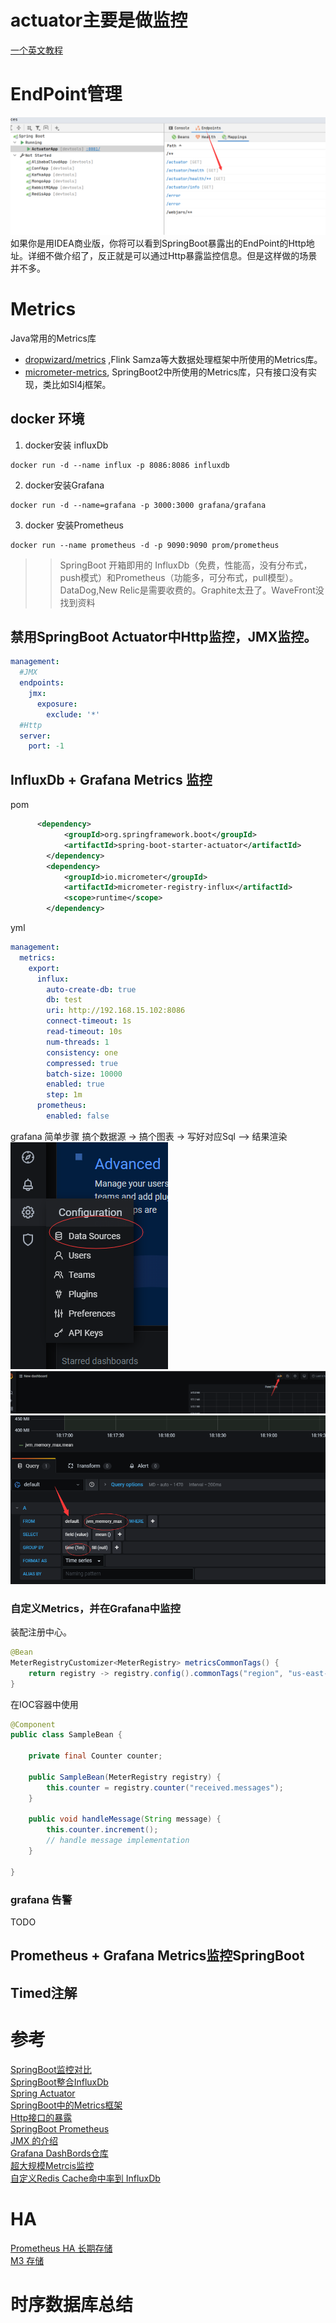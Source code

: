 # actuator主要是做监控
[一个英文教程](https://www.bilibili.com/video/BV1RC4y1p7wN?from=search&seid=15101619264676272548)
# EndPoint管理    
![](.README_images/b5a0804e.png)
如果你是用IDEA商业版，你将可以看到SpringBoot暴露出的EndPoint的Http地址。详细不做介绍了，反正就是可以通过Http暴露监控信息。但是这样做的场景并不多。
# Metrics 
Java常用的Metrics库
* [dropwizard/metrics](https://github.com/dropwizard/metrics) ,Flink Samza等大数据处理框架中所使用的Metrics库。
* [micrometer-metrics](https://github.com/micrometer-metrics/micrometer), SpringBoot2中所使用的Metrics库，只有接口没有实现，类比如Sl4j框架。


## docker 环境
1. docker安装 influxDb
```text
docker run -d --name influx -p 8086:8086 influxdb
```
2. docker安装Grafana
```text
docker run -d --name=grafana -p 3000:3000 grafana/grafana
```
3. docker 安装Prometheus
```text
docker run --name prometheus -d -p 9090:9090 prom/prometheus
```
>> SpringBoot 开箱即用的 InfluxDb（免费，性能高，没有分布式，push模式）和Prometheus（功能多，可分布式，pull模型）。DataDog,New Relic是需要收费的。Graphite太丑了。WaveFront没找到资料
## 禁用SpringBoot Actuator中Http监控，JMX监控。
```yaml
management:
  #JMX
  endpoints:
    jmx:
      exposure:
        exclude: '*'
  #Http
  server:
    port: -1
```
## InfluxDb + Grafana Metrics 监控
pom
```xml
      <dependency>
            <groupId>org.springframework.boot</groupId>
            <artifactId>spring-boot-starter-actuator</artifactId>
        </dependency>
        <dependency>
            <groupId>io.micrometer</groupId>
            <artifactId>micrometer-registry-influx</artifactId>
            <scope>runtime</scope>
        </dependency>
```
yml
```yaml
management:
  metrics:
    export:
      influx:
        auto-create-db: true
        db: test
        uri: http://192.168.15.102:8086
        connect-timeout: 1s
        read-timeout: 10s
        num-threads: 1
        consistency: one
        compressed: true
        batch-size: 10000
        enabled: true
        step: 1m
      prometheus:
        enabled: false
```
grafana 简单步骤 搞个数据源 -> 搞个图表 -> 写好对应Sql —> 结果渲染  
![](.README_images/926aa189.png)
![](.README_images/2db5a7a9.png)
![](.README_images/1a1ff1a3.png)
### 自定义Metrics，并在Grafana中监控
装配注册中心。
```java
@Bean
MeterRegistryCustomizer<MeterRegistry> metricsCommonTags() {
    return registry -> registry.config().commonTags("region", "us-east-1");
}
```
在IOC容器中使用
```java
@Component
public class SampleBean {

    private final Counter counter;

    public SampleBean(MeterRegistry registry) {
        this.counter = registry.counter("received.messages");
    }

    public void handleMessage(String message) {
        this.counter.increment();
        // handle message implementation
    }

}
```

### grafana 告警
TODO

## Prometheus + Grafana Metrics监控SpringBoot

## Timed注解



# 参考
[SpringBoot监控对比](https://hacpai.com/article/1577185696409)  
[SpringBoot整合InfluxDb](https://www.dazhuanlan.com/2019/08/17/5d5774af8c8c8/?__cf_chl_jschl_tk__=fd9c38c5f9630a029ed92ce117fada5720c0a026-1590557100-0-AfuadPYpx4i-9Zzmv8JN4M2hhsG6GvCcLNQ2jTYMfQerlGicufFp9aqND7HzkjWHjpEDRA_Q35fTn8Op2S_EBN7LDLTjBzW_4vxYoHWeL-WOdvrbiEHO6QWKaiyhrpyGnB5sgURanKM0dRJxk51v-phW2r3jO1RH2miNOxGqyrgbnyhxwoi82KRQ5th1bwo0j5io1RlkMQ-RabDq81-5ySX9axFsGeMA74td3N2AO0cg_aUJdSNa1zRdpU0nLjwnYuFfboFWyoikiZOZsjbPP1xolUYQkYc77e2w5gjWBPHw2hwFz93QMbpOBYPhAhf07Q)  
[Spring Actuator](https://docs.spring.io/spring-boot/docs/2.3.0.RELEASE/reference/html/production-ready-features.html#production-ready)  
[SpringBoot中的Metrics框架](https://www.cnblogs.com/rolandlee/p/11343848.html)    
[Http接口的暴露](https://blog.csdn.net/yaomingyang/article/details/84035975)  
[SpringBoot Prometheus](https://blog.csdn.net/u010391342/article/details/88970133)     
[JMX 的介绍](https://www.jianshu.com/p/fa4e88f95631)  
[Grafana DashBords仓库](https://grafana.com/grafana/dashboards)  
[超大规模Metrcis监控](https://github.com/zalando-zmon)     
[自定义Redis Cache命中率到 InfluxDb](http://www.likecs.com/show-61802.html)

# HA 
[Prometheus HA 长期存储](https://github.com/thanos-io/thanos)  
[M3 存储](https://github.com/m3db/m3)
# 时序数据库总结

